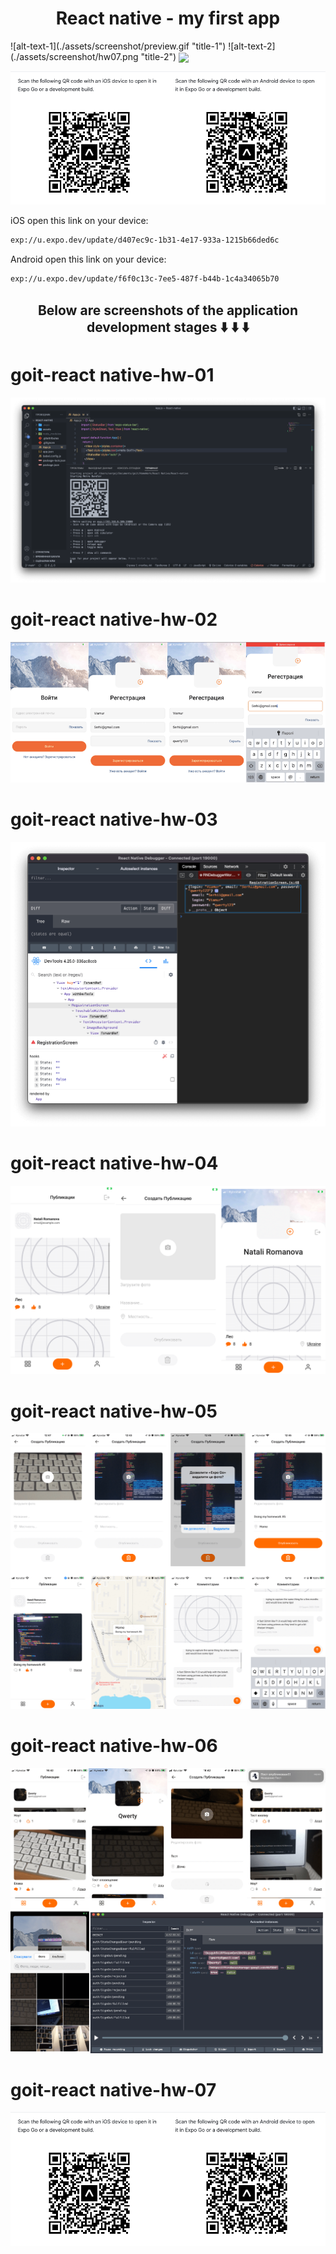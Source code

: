 <h1 align="center">React native - my first app</h1>
![alt-text-1](./assets/screenshot/preview.gif "title-1") ![alt-text-2](./assets/screenshot/hw07.png "title-2")
<img align="center" src="./assets/screenshot/preview.gif" height="420" />

![GitHub actions settings](./assets/screenshot/hw07.png)

iOS open this link on your device:
```sh
exp://u.expo.dev/update/d407ec9c-1b31-4e17-933a-1215b66ded6c
```

Android open this link on your device:
```sh
exp://u.expo.dev/update/f6f0c13c-7ee5-487f-b44b-1c4a34065b70
```
<h2 align="center">Below are screenshots of the application development stages ⬇️ ⬇️ ⬇️</h2>


# goit-react native-hw-01

![GitHub actions settings](./assets/screenshot/hw01.png)

# goit-react native-hw-02

![GitHub actions settings](./assets/screenshot/hw02.png)

# goit-react native-hw-03

![GitHub actions settings](./assets/screenshot/hw03.png)

# goit-react native-hw-04

![GitHub actions settings](./assets/screenshot/hw04.png)

# goit-react native-hw-05

![GitHub actions settings](./assets/screenshot/hw05.png)

# goit-react native-hw-06

![GitHub actions settings](./assets/screenshot/hw06.png)

# goit-react native-hw-07

![GitHub actions settings](./assets/screenshot/hw07.png)

